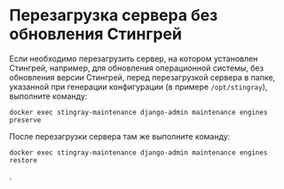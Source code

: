 # Перезагрузка сервера без обновления Стингрей

Если необходимо перезагрузить сервер, на котором установлен Стингрей, например, для обновления операционной системы, без обновления версии Стингрей, перед перезагрузкой сервера в папке, указанной при генерации конфигурации (в примере `/opt/stingray`), выполните команду:

    docker exec stingray-maintenance django-admin maintenance engines preserve

После перезагрузки сервера там же выполните команду:

    docker exec stingray-maintenance django-admin maintenance engines restore

.